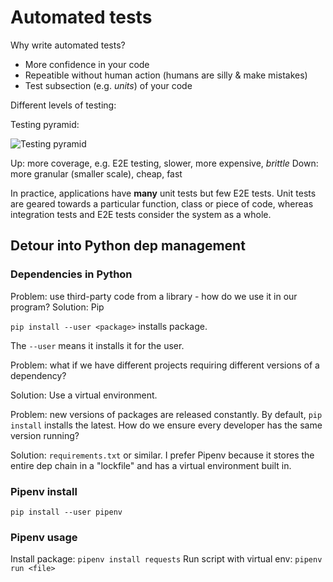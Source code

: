 Automated tests
===

Why write automated tests?

* More confidence in your code
* Repeatible without human action (humans are silly & make mistakes)
* Test subsection (e.g. _units_) of your code

Different levels of testing:

Testing pyramid:

![Testing pyramid][testing_pyramid]

[testing_pyramid]: https://d2h1nbmw1jjnl.cloudfront.net/ckeditor/pictures/data/000/000/158/content/typical_pyramid-1024x938.jpg

Up: more coverage, e.g. E2E testing, slower, more expensive, _brittle_
Down: more granular (smaller scale), cheap, fast

In practice, applications have **many** unit tests but few E2E tests. Unit tests are geared towards a particular function, class or piece of code, whereas integration tests and E2E tests consider the system as a whole.

## Detour into Python dep management

### Dependencies in Python

Problem: use third-party code from a library - how do we use it in our program?
Solution: Pip

`pip install --user <package>` installs package.

The `--user` means it installs it for the user.

Problem: what if we have different projects requiring different versions of a dependency?

Solution: Use a virtual environment.

Problem: new versions of packages are released constantly. By default, `pip install` installs the latest. How do we ensure every developer has the same version running? 

Solution: `requirements.txt` or similar. I prefer Pipenv because it stores the entire dep chain in a "lockfile" and has a virtual environment built in.

### Pipenv install

`pip install --user pipenv`

### Pipenv usage

Install package: `pipenv install requests`
Run script with virtual env: `pipenv run <file>`
